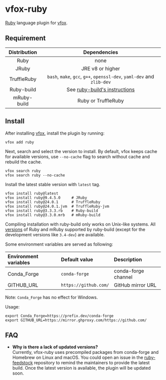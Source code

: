 # vfox-ruby

[Ruby](https://www.ruby-lang.org/) language plugin for [vfox](https://vfox.lhan.me).

## Requirement

| Distribution |                                             Dependencies                                              |
| :----------: | :---------------------------------------------------------------------------------------------------: |
|     Ruby     |                                                 none                                                  |
|    JRuby     |                                           JRE v8 or higher                                            |
| TruffleRuby  |                `bash`, `make`, `gcc`, `g++`, `openssl-dev`, `yaml-dev` and `zlib-dev`                 |
|  Ruby-build  | See [ruby-build's instructions](https://github.com/rbenv/ruby-build/wiki#suggested-build-environment) |
| mRuby-build  |                                          Ruby or TruffleRuby                                          |

## Install

After installing [vfox](https://github.com/version-fox/vfox), install the plugin by running:

``` shell
vfox add ruby
```

Next, search and select the version to install. By default, vfox keeps cache for available versions, use `--no-cache` flag to search without cache and rebuild the cache.

``` shell
vfox search ruby
vfox search ruby --no-cache
```

Install the latest stable version with `latest` tag.

``` shell
vfox install ruby@latest
vfox install ruby@9.4.5.0     # JRuby
vfox install ruby@24.0.1      # TruffleRuby
vfox install ruby@24.0.1.jvm  # TruffleRuby-jvm
vfox install ruby@3.3.3.rb    # Ruby-build
vfox install ruby@3.3.0.mrb   # mRuby-build
```

Compiling installation with ruby-build only works on Unix-like systems. All [versions](https://github.com/rbenv/ruby-build/tree/master/share/ruby-build) of Ruby and mRuby supported by ruby-build (except for the development versions like `3.4-dev`) are available.

Some environment variables are served as following:

| Environment variables | Default value         | Description         |
| :-------------------- | :-------------------- | :------------------ |
| Conda_Forge           | `conda-forge`         | conda-forge channel |
| GITHUB_URL            | `https://github.com/` | GitHub mirror URL   |

Note: `Conda_Forge` has no effect for Windows.

Usage:

``` shell
export Conda_Forge=https://prefix.dev/conda-forge
export GITHUB_URL=https://mirror.ghproxy.com/https://github.com/
```

## FAQ
  
- **Why is there a lack of updated versions?** <br>
Currently, vfox-ruby uses precompiled packages from conda-forge and Homebrew on Linux and macOS. You could open an issue in the [ruby-feedstock](https://github.com/conda-forge/ruby-feedstock) repository to remind the maintainers to provide the latest build. Once the latest version is available, the plugin will be updated soon.